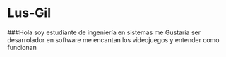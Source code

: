 # Lus-Gil
###Hola soy estudiante de ingeniería en sistemas 
me Gustaria ser desarrolador en software 
me encantan los videojuegos y entender como funcionan 
